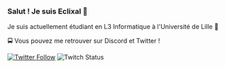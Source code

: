 ### Salut ! Je suis Eclixal 👋

Je suis actuellement étudiant en L3 Informatique à l'Université de Lille 👀

🚍 Vous pouvez me retrouver sur Discord et Twitter !

[![Twitter Follow](https://img.shields.io/twitter/follow/Eclixal?color=%231DA1F2&label=Follow%20me&logo=Twitter&style=for-the-badge)](https://twitter.com/Eclixal) 
![Twitch Status](https://img.shields.io/twitch/status/Eclixal?style=for-the-badge)
